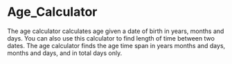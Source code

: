 # Age_Calculator
The age calculator calculates age given a date of birth in years, months and days. You can also use this calculator to find length of time between two dates.  The age calculator finds the age time span in years months and days, months and days, and in total days only.
